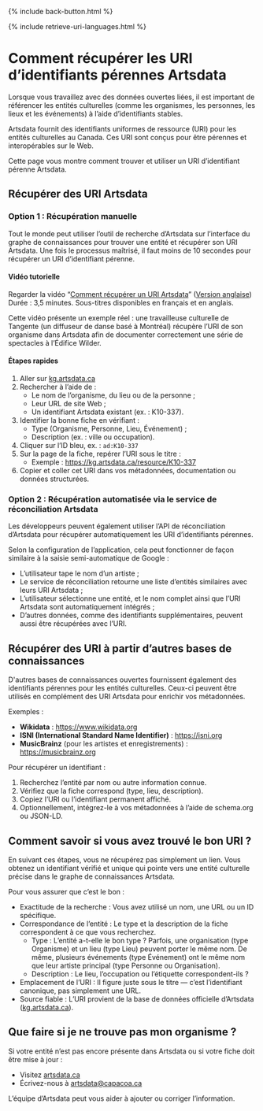 {% include back-button.html %}

{% include retrieve-uri-languages.html %}

# Comment récupérer les URI d’identifiants pérennes Artsdata

Lorsque vous travaillez avec des données ouvertes liées, il est important de référencer les entités culturelles (comme les organismes, les personnes, les lieux et les événements) à l’aide d’identifiants stables.

Artsdata fournit des identifiants uniformes de ressource (URI) pour les entités culturelles au Canada. Ces URI sont conçus pour être pérennes et interopérables sur le Web.

Cette page vous montre comment trouver et utiliser un URI d’identifiant pérenne Artsdata.

## Récupérer des URI Artsdata

### Option 1 : Récupération manuelle

Tout le monde peut utiliser l’outil de recherche d’Artsdata sur l’interface du graphe de connaissances pour trouver une entité et récupérer son URI Artsdata. Une fois le processus maîtrisé, il faut moins de 10 secondes pour récupérer un URI d’identifiant pérenne.

#### Vidéo tutorielle

Regarder la vidéo “[Comment récupérer un URI Artsdata](https://youtu.be/sICvNpBHroE)” ([Version anglaise](https://youtu.be/HRv1GCegFws))
Durée : 3,5 minutes. Sous-titres disponibles en français et en anglais.

Cette vidéo présente un exemple réel : une travailleuse culturelle de Tangente (un diffuseur de danse basé à Montréal) récupère l’URI de son organisme dans Artsdata afin de documenter correctement une série de spectacles à l’Édifice Wilder.

#### Étapes rapides

1. Aller sur [kg.artsdata.ca](https://kg.artsdata.ca/)
2. Rechercher à l’aide de :
    - Le nom de l’organisme, du lieu ou de la personne ;
    - Leur URL de site Web ;
    - Un identifiant Artsdata existant (ex. : K10-337).
3. Identifier la bonne fiche en vérifiant :
    - Type (Organisme, Personne, Lieu, Événement) ;
    - Description (ex. : ville ou occupation).
4. Cliquer sur l’ID bleu, ex. : `ad:K10-337`
5. Sur la page de la fiche, repérer l’URI sous le titre :
    - Exemple : https://kg.artsdata.ca/resource/K10-337
6. Copier et coller cet URI dans vos métadonnées, documentation ou données structurées.

### Option 2 : Récupération automatisée via le service de réconciliation Artsdata

Les développeurs peuvent également utiliser l’API de réconciliation d’Artsdata pour récupérer automatiquement les URI d’identifiants pérennes.

Selon la configuration de l’application, cela peut fonctionner de façon similaire à la saisie semi-automatique de Google :

* L’utilisateur tape le nom d’un artiste ;
* Le service de réconciliation retourne une liste d’entités similaires avec leurs URI Artsdata ;
* L’utilisateur sélectionne une entité, et le nom complet ainsi que l’URI Artsdata sont automatiquement intégrés ;
* D’autres données, comme des identifiants supplémentaires, peuvent aussi être récupérées avec l’URI.

## Récupérer des URI à partir d’autres bases de connaissances

D'autres bases de connaissances ouvertes fournissent également des identifiants pérennes pour les entités culturelles. Ceux-ci peuvent être utilisés en complément des URI Artsdata pour enrichir vos métadonnées.

Exemples :
- **Wikidata** : https://www.wikidata.org
- **ISNI (International Standard Name Identifier)** : https://isni.org
- **MusicBrainz** (pour les artistes et enregistrements) : https://musicbrainz.org

Pour récupérer un identifiant :
1. Recherchez l’entité par nom ou autre information connue.
2. Vérifiez que la fiche correspond (type, lieu, description).
3. Copiez l’URI ou l’identifiant permanent affiché.
4. Optionnellement, intégrez-le à vos métadonnées à l’aide de schema.org ou JSON-LD.

## Comment savoir si vous avez trouvé le bon URI ?

En suivant ces étapes, vous ne récupérez pas simplement un lien. Vous obtenez un identifiant vérifié et unique qui pointe vers une entité culturelle précise dans le graphe de connaissances Artsdata.

Pour vous assurer que c’est le bon :

* Exactitude de la recherche : Vous avez utilisé un nom, une URL ou un ID spécifique.
* Correspondance de l’entité : Le type et la description de la fiche correspondent à ce que vous recherchez.
    * Type : L’entité a-t-elle le bon type ? Parfois, une organisation (type Organisme) et un lieu (type Lieu) peuvent porter le même nom. De même, plusieurs événements (type Événement) ont le même nom que leur artiste principal (type Personne ou Organisation).
    * Description : Le lieu, l’occupation ou l’étiquette correspondent-ils ?
* Emplacement de l’URI : Il figure juste sous le titre — c’est l’identifiant canonique, pas simplement une URL.
* Source fiable : L’URI provient de la base de données officielle d’Artsdata ([kg.artsdata.ca](https://kg.artsdata.ca)).

## Que faire si je ne trouve pas mon organisme ?

Si votre entité n’est pas encore présente dans Artsdata ou si votre fiche doit être mise à jour :
* Visitez [artsdata.ca](https://artsdata.ca)
* Écrivez-nous à [artsdata@capacoa.ca](mailto:artsdata@capacoa.ca)

L’équipe d’Artsdata peut vous aider à ajouter ou corriger l’information.
